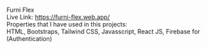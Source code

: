 Furni Flex <br/> Live Link: https://furni-flex.web.app/ <br/>
Properties that I have used in this projects: <br/>
HTML, Bootstraps, Tailwind CSS, Javasscript, React JS, Firebase for (Authentication) <br/>

